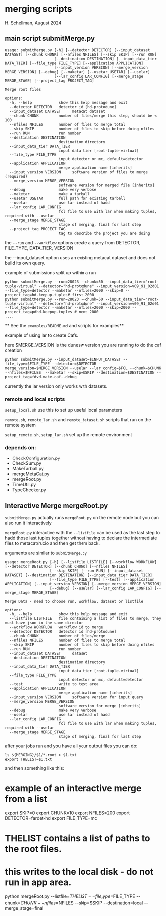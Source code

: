 # merging scripts

H. Schellman, August 2024

## main script submitMerge.py

~~~
usage: submitMerge.py [-h] [--detector DETECTOR] [--input_dataset DATASET] [--chunk CHUNK] [--nfiles NFILES] [--skip SKIP] [--run RUN]
                      [--destination DESTINATION] [--input_data_tier DATA_TIER] [--file_type FILE_TYPE] [--application APPLICATION]
                      [--input_version VERSION] [--merge_version MERGE_VERSION] [--debug] [--maketar] [--usetar USETAR] [--uselar]
                      [--lar_config LAR_CONFIG] [--merge_stage MERGE_STAGE] [--project_tag PROJECT_TAG]

Merge root files

options:
  -h, --help            show this help message and exit
  --detector DETECTOR   detector id [hd-protodune]
  --input_dataset DATASET     metacat dataset
  --chunk CHUNK         number of files/merge this step, should be < 100
  --nfiles NFILES       number of files to merge total
  --skip SKIP           number of files to skip before doing nfiles
  --run RUN             run number
  --destination DESTINATION
                        destination directory
  --input_data_tier DATA_TIER
                        input data tier [root-tuple-virtual]
  --file_type FILE_TYPE
                        input detector or mc, default=detector
  --application APPLICATION
                        merge application name [inherits]
  --input_version VERSION     software version of files to merge (required)
  --merge_version MERGE_VERSION
                        software version for merged file [inherits]
  --debug               make very verbose
  --maketar             make a tarball
  --usetar USETAR       full path for existing tarball
  --uselar              use lar instead of hadd
  --lar_config LAR_CONFIG
                        fcl file to use with lar when making tuples, required with --uselar
  --merge_stage MERGE_STAGE
                        stage of merging, final for last step
  --project_tag PROJECT_TAG
                        tag to describe the project you are doing
~~~

the `--run` and `--workflow` options create a query from DETECTOR, FILE_TYPE, DATA_TIER, VERSION

the --input_dataset option uses an existing metacat dataset and does not build its own query. 

example of submissions split up within a run

~~~
python submitMerge.py --run=28023 --chunk=50 --input_data_tier="root-tuple-virtual" --detector="hd-protodune" --input_version=v09_91_02d01 --file_type=detector --maketar --nfiles=2000 --skip=0 --project_tag=hd-keepup-tuples# first 2000
python submitMerge.py --run=28023 --chunk=50 --input_data_tier="root-tuple-virtual" --detector="hd-protodune" --input_version=v09_91_02d01 --file_type=detector --maketar --nfiles=2000 --skip=2000 --project_tag=pdhd-keepup-tuples # next 2000
....
~~~

** See the `examples/README.md` and scripts for examples**


example of using lar to create Cafs. 

here $MERGE_VERSION is the dunesw version you are running to do the caf creation

~~~
python submitMerge.py --input_dataset=$INPUT_DATASET --file_type=$FILE_TYPE --detector=$DETECTOR --merge_version=$MERGE_VERSION --uselar --lar_config=$FCL --chunk=$CHUNK --nfiles=$NFILES  --maketar --skip=$SKIP --destination=$DESTINATION --project_tag=fdvd-make-caf--debug
~~~

currently the lar version only works with datasets. 


### remote and local scripts
`setup_local.sh`  use this to set up useful local parameters

`remote.sh`, `remote_lar.sh` and `remote_dataset.sh` scripts that run on the remote system

`setup_remote.sh`, `setup_lar.sh` set up the remote environment

### depends on:

- CheckConfiguration.py
- CheckSum.py
- MakeTarball.py
- mergeMetaCat.py
- mergeRoot.py
- TimeUtil.py
- TypeChecker.py

## Interactive Merge mergeRoot.py

`submitMerge.py` actually runs `mergeRoot.py` on the remote node but you can also run it interactively

`mergeRoot.py` interactive with the `--listfile` can be used as the last step to hadd those last tuples together without having to declare the intermediate files to metacat/rucio and then get them back.

arguments are similar to `submitMerge.py`

~~~
usage: mergeRoot.py [-h] [--listfile LISTFILE] [--workflow WORKFLOW] [--detector DETECTOR] [--chunk CHUNK] [--nfiles NFILES]
                    [--skip SKIP] [--run RUN] [--input_dataset DATASET] [--destination DESTINATION] [--input_data_tier DATA_TIER]
                    [--file_type FILE_TYPE] [--test] [--application APPLICATION] [--input_version VERSION] [--merge_version MERGE_VERSION]
                    [--debug] [--uselar] [--lar_config LAR_CONFIG] [--merge_stage MERGE_STAGE] 

Merge Data - need to choose run, workflow, dataset or listfile

options:
  -h, --help            show this help message and exit
  --listfile LISTFILE   file containing a list of files to merge, they must have json in the same director
  --workflow WORKFLOW   workflow id to merge
  --detector DETECTOR   detector id [hd-protodune]
  --chunk CHUNK         number of files/merge
  --nfiles NFILES       number of files to merge total
  --skip SKIP           number of files to skip before doing nfiles
  --run RUN             run number
  --input_dataset DATASET     dataset
  --destination DESTINATION
                        destination directory
  --input_data_tier DATA_TIER
                        input data tier [root-tuple-virtual]
  --file_type FILE_TYPE
                        input detector or mc, default=detector
  --test                write to test area
  --application APPLICATION
                        merge application name [inherits]
  --input_version VERSION     software version for input query
  --merge_version MERGE_VERSION
                        software version for merge [inherits]
  --debug               make very verbose
  --uselar              use lar instead of hadd
  --lar_config LAR_CONFIG
                        fcl file to use with lar when making tuples, required with --uselar
  --merge_stage MERGE_STAGE
                        stage of merging, final for last step
~~~


after your jobs run and you have all your output files you can do:

~~~
ls ${MERGING}/$1/*.root > $1.txt
export THELIST=$1.txt
~~~

and then something like this: 

# example of an interactive merge from a list
export SKIP=0
export CHUNK=10
export NFILES=200
export DETECTOR=fardet-hd
export FILE_TYPE=mc

# THELIST contains a list of paths to the root files.
# this writes to the local disk - do not run in app area.

python mergeRoot.py --listfile=$THELIST  --file_type=$FILE_TYPE  --chunk=$CHUNK --nfiles=$NFILES --skip=$SKIP --destination=local --merge_stage=final 




